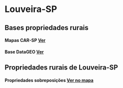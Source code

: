 # Louveira-SP

## Bases propriedades rurais

#### Mapas CAR-SP [Ver](https://geo.cati.sp.gov.br/portal/apps/webappviewer/index.html?id=8ef6034184a247da9065bc23aec7cebf)
#### Base DataGEO [Ver](https://datageo.ambiente.sp.gov.br/app/?ctx=CAR#)

## Propriedades rurais de Louveira-SP

#### Propriedades sobreposições [Ver no mapa](Propriedades_Sobreposicao_Louveira.html)
